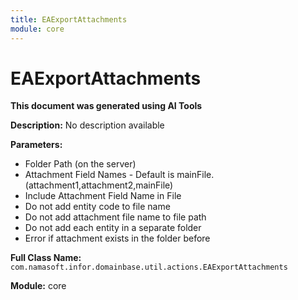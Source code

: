 ```yaml
---
title: EAExportAttachments
module: core
---
```



<div class='entity-flows'>

# EAExportAttachments

**This document was generated using AI Tools**

**Description:** No description available

**Parameters:**
- Folder Path (on the server)
- Attachment Field Names - Default is mainFile. (attachment1,attachment2,mainFile)
- Include Attachment Field Name in File
- Do not add entity code to file name
- Do not add attachment file name to file path
- Do not add each entity in a separate folder
- Error if attachment exists in the folder before

**Full Class Name:** `com.namasoft.infor.domainbase.util.actions.EAExportAttachments`

**Module:** core


</div>

